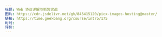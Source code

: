 ```yaml
---
标题: Web 协议详解与抓包实战
图片: https://cdn.jsdelivr.net/gh/845415120/picx-images-hosting@master/20240216/1708053036820.1gp4f4r6pd5s.webp
链接: https://time.geekbang.org/course/intro/175
时时: 
评价:
---
```


